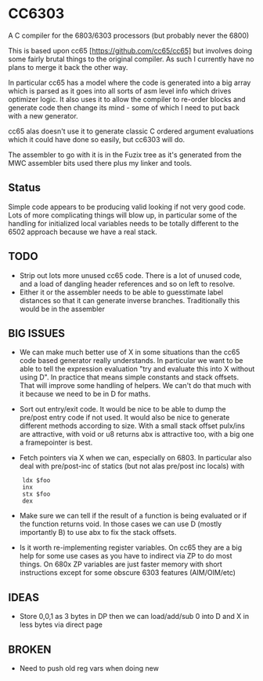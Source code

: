 # CC6303
A C compiler for the 6803/6303 processors (but probably never the 6800)

This is based upon cc65 [https://github.com/cc65/cc65] but involves doing
some fairly brutal things to the original compiler. As such I currently have
no plans to merge it back the other way.

In particular cc65 has a model where the code is generated into a big array
which is parsed as it goes into all sorts of asm level info which drives
optimizer logic. It also uses it to allow the compiler to re-order blocks
and generate code then change its mind - some of which I need to put back
with a new generator.

cc65 alas doesn't use it to generate classic C ordered argument evaluations
which it could have done so easily, but cc6303 will do.

The assembler to go with it is in the Fuzix tree as it's generated from
the MWC assembler bits used there plus my linker and tools.

## Status

Simple code appears to be producing valid looking if not very good code.
Lots of more complicating things will blow up, in particular some of the
handling for initialized local variables needs to be totally different to
the 6502 approach because we have a real stack.

## TODO

- Strip out lots more unused cc65 code. There is a lot of unused code,
  and a load of dangling header references and so on left to resolve.
- Either it or the assembler needs to be able to guesstimate label distances
  so that it can generate inverse branches. Traditionally this would be in
  the assembler


## BIG ISSUES

- We can make much better use of X in some situations than the cc65 code
  based generator really understands. In particular we want to be able to
  tell the expression evaluation "try and evaluate this into X without using
  D". In practice that means simple constants and stack offsets. That will
  improve some handling of helpers. We can't do that much with it because
  we need to be in D for maths.

- Sort out entry/exit code. It would be nice to be able to dump the pre/post
  entry code if not used. It would also be nice to generate different
  methods according to size. With a small stack offset pulx/ins are
  attractive, with void or u8 returns abx is attractive too, with a big one
  a framepointer is best.

- Fetch pointers via X when we can, especially on 6803. In particular also
  deal with pre/post-inc of statics (but not alas pre/post inc locals) with

````
	ldx $foo
	inx
	stx $foo
	dex
````
- Make sure we can tell if the result of a function is being evaluated or if
  the function returns void. In those cases we can use D (mostly importantly
  B) to use abx to fix the stack offsets.

- Is it worth re-implementing register variables. On cc65 they are a big
  help for some use cases as you have to indirect via ZP to do most things.
  On 680x ZP variables are just faster memory with short instructions except
  for some obscure 6303 features (AIM/OIM/etc)

## IDEAS

- Store 0,0,1 as 3 bytes in DP then we can load/add/sub 0 into D and X in
  less bytes via direct page

## BROKEN

- Need to push old reg vars when doing new
